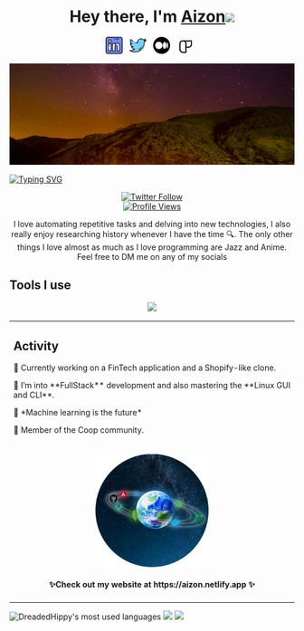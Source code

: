 <div align="center">
  <h1>Hey there, I'm <a href="https://aizon.netlify.app">Aizon</a><img src="https://media.giphy.com/media/hvRJCLFzcasrR4ia7z/giphy.gif" width="25px"></h1>
</div>

<p align='center'>
  <a href="https://www.linkedin.com/in/onotieose-izormen/"><img height="30" src="https://raw.githubusercontent.com/8bithemant/8bithemant/master/linkedin.png?raw=true"></a>&nbsp;&nbsp;
  <a href="https://twitter.com/HippyDreaded"><img height="30" src="https://raw.githubusercontent.com/8bithemant/8bithemant/master/twitter.png?raw=true"></a>&nbsp;&nbsp;
  <a href="https://medium.com/@onotaizee"><img height="30" src="https://github.com/DreadedHippy/DreadedHippy/blob/main/Files/medum%20logo.png"></a>&nbsp;&nbsp;
  <a href="https://usepayday.me/izormenonotieose9903"><img height="30" src="https://github.com/DreadedHippy/DreadedHippy/blob/main/Files/payday-logo.png?raw=true"></a>&nbsp;&nbsp;
</p>


<p align="center">
  <img src="https://github.com/DreadedHippy/DreadedHippy/blob/main/Files/Screenshot%20from%202022-06-27%2009-35-55.png" title="Backdrop">
</p>


[![Typing SVG](https://readme-typing-svg.demolab.com?font=Source+Code+Pro&weight=600&size=30&pause=1000&color=C86D16&center=true&vCenter=true&width=1000&lines=Full-stack+Web+Developer;A.I.+and+Cyber-security+Enthusiast;Mobile+App+Developer)](https://git.io/typing-svg)

<p align="center">
  <a href="https://twitter.com/HippyDreaded"><img alt="Twitter Follow" src="https://img.shields.io/twitter/follow/HippyDreaded?style=for-the-badge&color=ff9548&labelColor=black&logo=twitter&label=@HippyDreaded"></a>
  <br>
  <a href="https://komarev.com/ghpvc/?username=DreadedHippy&color=ff9548&style=for-the-badge"><img alt="Profile Views" src="https://komarev.com/ghpvc/?username=DreadedHippy&color=ff9548&style=for-the-badge"></a>
</p>

<p align="center">
  I love automating repetitive tasks and delving into new technologies, I also really enjoy researching history whenever I have the time 🔍. The only other things I love almost as much as I love programming are Jazz and Anime. Feel free to DM me on any of my socials
</p>
<h2>Tools I use</h2>
   <p align="center">
     <a href="https://skillicons.dev">
       <img src="https://skillicons.dev/icons?i=angular,flutter,sass,mongodb,js,nodejs,graphql,express,ts,vscode,git,nuxtjs,redis,reactivex,docker&perline=7" />
     </a>
   </p>
<table>
  <tr>
    <td valign="center">
      <h2>Activity</h2>
      <p>🔭 Currently working on a FinTech application and a Shopify-like clone. </p>
      <p>🌱 I’m into **FullStack** development and also mastering the **Linux GUI and CLI**.</p>
      <p>🤖 *Machine learning is the future*</p>
      <p>🥚 Member of the Coop community.</p>
    </td>
  </tr>
  <tr>
    <td valign="center">
      <p align="center">
        <img height="200" src="https://github.com/DreadedHippy/DreadedHippy/blob/main/Files/github-pfp-circled.png" alt="Figma design">
      </p>      
      <h4 align="center">✨Check out my website at https://aizon.netlify.app ✨</h4>
    </td>
  </tr>
</table>
<img height="200" src="https://github-readme-stats.vercel.app/api/top-langs/?username=DreadedHippy&theme=vision-friendly-dark" alt="DreadedHippy's most used languages"/>
<img src="https://github-readme-streak-stats.herokuapp.com?user=DreadedHippy&theme=vision-friendly-dark&hide_border=true&date_format=M%20j%5B%2C%20Y%5D&title_color=ff9548"/>
<img src="https://github-readme-stats.vercel.app/api?username=DreadedHippy&show_icons=true&theme=vision-friendly-dark&show_icons=true&title_color=ff9548&count_private=true"/>
